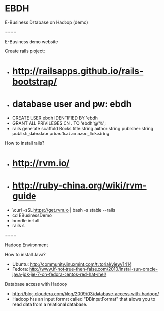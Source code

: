 EBDH
====

E-Business Database on Hadoop (demo)

====

E-Business demo website

Create rails project:
* # http://railsapps.github.io/rails-bootstrap/
* # database user and pw: ebdh
* CREATE USER ebdh IDENTIFIED BY 'ebdh'
* GRANT ALL PRIVILEGES ON *.* TO 'ebdh'@'%';
* rails generate scaffold Books title:string author:string publisher:string publish_date:date price:float amazon_link:string

How to install rails?
* # http://rvm.io/
* # http://ruby-china.org/wiki/rvm-guide
* \curl -sSL https://get.rvm.io | bash -s stable --rails
* cd EBusinessDemo
* bundle install
* rails s

====

Hadoop Environment

How to install Java?
* Ubuntu: http://community.linuxmint.com/tutorial/view/1414
* Fedora: http://www.if-not-true-then-false.com/2010/install-sun-oracle-java-jdk-jre-7-on-fedora-centos-red-hat-rhel/

Database access with Hadoop
* http://blog.cloudera.com/blog/2009/03/database-access-with-hadoop/
* Hadoop has an input format called "DBInputFormat" that allows you to read data from a relational database.
